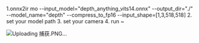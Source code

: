 1.onnx2ir
mo --input_model="depth_anything_vits14.onnx" --output_dir="./" --model_name="depth"    --compress_to_fp16 --input_shape=[1,3,518,518]
2.
set your model path
3.
set your camera
4.
run ~

![Uploading 捕获.PNG…]()
